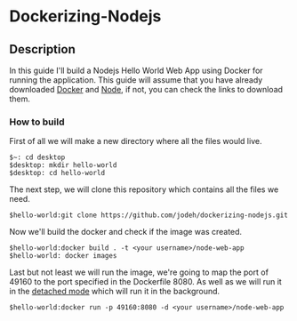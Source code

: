 # Dockerizing-Nodejs
## Description
In this guide I'll build a Nodejs Hello World Web App using Docker for running the application. This guide will assume that you have already downloaded [Docker](https://docs.docker.com/engine/install/ubuntu/) and [Node](https://www.digitalocean.com/community/tutorials/how-to-install-node-js-on-ubuntu-20-04), if not, you can check the links to download them.
### How to build
First of all we will make a new directory where all the files would live.
```
$~: cd desktop
$desktop: mkdir hello-world
$desktop: cd hello-world
```

The next step, we will clone this repository which contains all the files we need.
```
$hello-world:git clone https://github.com/jodeh/dockerizing-nodejs.git
```

Now we'll build the docker and check if the image was created.
```
$hello-world:docker build . -t <your username>/node-web-app
$hello-world: docker images
```
Last but not least we will run the image, we're going to map the port of 49160 to the port specified in the Dockerfile 8080. As well as we will run it in the [detached mode](https://www.freecodecamp.org/news/docker-detached-mode-explained/) which will run it in the background.
```
$hello-world:docker run -p 49160:8080 -d <your username>/node-web-app
```
